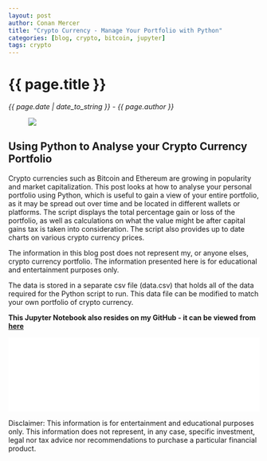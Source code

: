 ```yaml
---
layout: post
author: Conan Mercer
title: "Crypto Currency - Manage Your Portfolio with Python"
categories: [blog, crypto, bitcoin, jupyter]
tags: crypto
---
```


<script src="https://polyfill.io/v3/polyfill.min.js?features=es6"></script>
<script id="MathJax-script" async
          src="https://cdn.jsdelivr.net/npm/mathjax@3/es5/tex-mml-chtml.js">
</script>
<script>
  function resizeIframe(obj) {
    obj.style.height = obj.contentWindow.document.documentElement.scrollHeight + 'px';
  }
</script>

<div class="post-paragraph">
  <h1>{{ page.title }}</h1>
  <p><i>{{ page.date | date_to_string }} - {{ page.author }}</i></p>

  <figure>
  <img src="{{site.baseurl}}/assets/minified/images/stock/crypto.jpg">
  </figure>

<h2>Using Python to Analyse your Crypto Currency Portfolio</h2>

<p>
Crypto currencies such as Bitcoin and Ethereum are growing in popularity and market capitalization. This post looks at how to analyse your personal portfolio using Python, which is useful to gain a view of your entire portfolio, as it may be spread out over time and be located in different wallets or platforms. The script displays the total percentage gain or loss of the portfolio, as well as calculations on what the value might be after capital gains tax is taken into consideration. The script also provides up to date charts on various crypto currency prices.
</p>

<p>
The information in this blog post does not represent my, or anyone elses, crypto currency portfolio. The information presented here is for educational and entertainment purposes only.
</p>

<p>
The data is stored in a separate csv file (data.csv) that holds all of the data required for the Python script to run. This data file can be modified to match your own portfolio of crypto currency.
</p>

<b>This Jupyter Notebook also resides on my GitHub - it can be viewed from <a href="https://github.com/ConanMercer/CryptoPortfolio/blob/main/Crypto_Analysis.ipynb" target="_blank">here</a></b>

<div class="post-paragraph">

<iframe src="{{site.baseurl}}/assets/html/Crypto_Analysis.html" width="100%" scrolling="no" frameBorder="0" onload="resizeIframe(this)"></iframe>

</div>

Disclaimer: This information is for entertainment and educational purposes only. This information does not represent, in any case, specific investment, legal nor tax advice nor recommendations to purchase a particular financial product.
